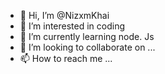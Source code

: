 - 👋 Hi, I’m @NizxmKhai
- 👀 I’m interested in coding
- 🌱 I’m currently learning node. Js
- 💞️ I’m looking to collaborate on ...
- 📫 How to reach me ...

<!---
NizxmKhai/NizxmKhai is a ✨ special ✨ repository because its `README.md` (this file) appears on your GitHub profile.
You can click the Preview link to take a look at your changes.
--->
